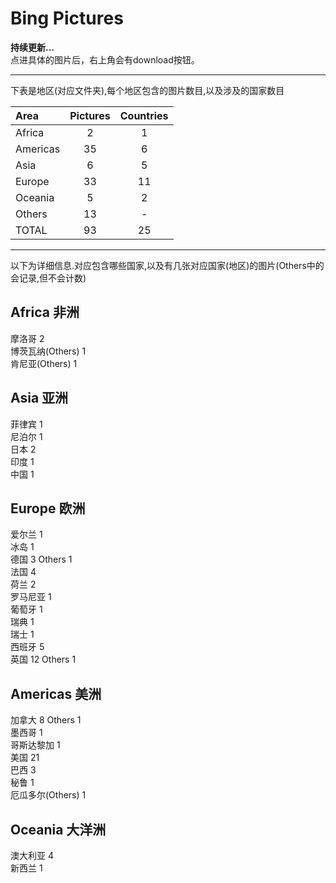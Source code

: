 # Bing Pictures

**持续更新...**  
点进具体的图片后，右上角会有download按钮。
* * *
下表是地区(对应文件夹),每个地区包含的图片数目,以及涉及的国家数目

|Area                 |Pictures          |Countries         |
|:--------------------|:----------------:|:----------------:|
|Africa               |2                 |1                 |
|Americas             |35                |6                 |
|Asia                 |6                 |5                 |
|Europe               |33                |11                |
|Oceania              |5                 |2                 |
|Others               |13                |-                 |
|TOTAL                |93                |25                |

* * *
以下为详细信息.对应包含哪些国家,以及有几张对应国家(地区)的图片(Others中的会记录,但不会计数)

## Africa 非洲

摩洛哥 2  
博茨瓦纳(Others) 1  
肯尼亚(Others) 1  

## Asia 亚洲

菲律宾 1  
尼泊尔 1  
日本 2  
印度 1  
中国 1  

## Europe 欧洲

爱尔兰 1  
冰岛 1  
德国 3  Others 1  
法国 4  
荷兰 2  
罗马尼亚 1  
葡萄牙 1  
瑞典 1  
瑞士 1  
西班牙 5  
英国 12  Others 1  

## Americas 美洲

加拿大 8  Others 1  
墨西哥 1  
哥斯达黎加 1  
美国 21  
巴西 3  
秘鲁 1  
厄瓜多尔(Others) 1  

## Oceania 大洋洲

澳大利亚 4  
新西兰 1  

